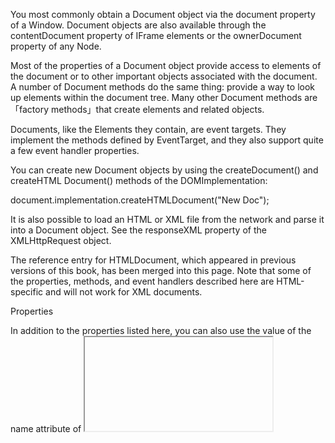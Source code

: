 You most commonly obtain a Document object via the document property of a Window. Document objects are also available through the contentDocument property of IFrame elements or the ownerDocument property of any Node.

Most of the properties of a Document object provide access to elements of the document or to other important objects associated with the document. A number of Document methods do the same thing: provide a way to look up elements within the document tree. Many other Document methods are「factory methods」that create elements and related objects.

Documents, like the Elements they contain, are event targets. They implement the methods defined by EventTarget, and they also support quite a few event handler properties.

You can create new Document objects by using the createDocument() and createHTML Document() methods of the DOMImplementation:

document.implementation.createHTMLDocument("New Doc");

It is also possible to load an HTML or XML file from the network and parse it into a Document object. See the responseXML property of the XMLHttpRequest object.

The reference entry for HTMLDocument, which appeared in previous versions of this book, has been merged into this page. Note that some of the properties, methods, and event handlers described here are HTML-specific and will not work for XML documents.

Properties

In addition to the properties listed here, you can also use the value of the name attribute of <iframe>, <form>, and <img> elements as document properties. The value of these properties is the named Element or a NodeList of such elements. For named <iframe> elements, however, the property refers to the Window object of the <iframe>. See Selecting Elements by Name for details.

readonly Element activeElement

The document element that currently has the keyboard focus.

Element body

For HTML documents, this element refers to the <body> Element. (For documents that define framesets, this property refers to the outermost <frameset> instead.)

readonly string characterSet

The character encoding of this document.

string charset

The character encoding of this document. This is like characterSet, but you can set it to change the encoding.

readonly string compatMode

This property is the string「BackCompat」if the document is being rendered in CSS「quirks mode」for backward compatibility with very old browsers. Otherwise, this property is「CSS1Compat」.

string cookie

This property allows you to read, create, modify, and delete the cookie or cookies that apply to the current document. A cookie is a small amount of named data stored by the web browser. It gives web browsers a「memory」so they can use data input on one page in another page or recall user preferences across web browsing sessions. Cookie data is automatically transmitted between web browser and web server when appropriate so server-side scripts can read and write cookie values. Client-side JavaScript code can also read and write cookies with this property. Note that this is a read/write property but the value you read from it is not, in general, the same as the value you write. See Cookies for details.

readonly string defaultCharset

The browser’s default character set.

readonly Window defaultView

The web browser Window object in which this document is displayed.

string designMode

If this property is「on」, the entire document is editable. If it is「off」, the entire document is not editable. (But elements with their contenteditable property set may still be editable, of course.) See Editable Content.

string dir

For HTML documents, this property mirrors the dir attribute of the <html> element. It is the same, therefore, as documentElement.dir.

readonly DocumentType doctype

The DocumentType node that represents the document’s <!DOCTYPE>.

readonly Element documentElement

The root element of the document. For HTML documents, this property is always the Element object representing the <html> tag. This root element is also available through the childNodes[] array inherited from Node, but it is not generally the first element of that array. See also the body property.

string domain

The hostname of the server from which the document was loaded, or null if there is none. You can set this property to a suffix of itself in order to relax the same-origin policy and grant access to documents served from related domains. See Relaxing the same-origin policy for details.

readonly HTMLCollection embeds

An array-like object of <embed> elements in the document.

readonly HTMLCollection forms

An array-like object of all Form elements in the document.

readonly Element head

For HTML documents, this property refers to the <head> element.

readonly HTMLCollection images

An array-like object of all Image elements in the document.

readonly DOMImplementation implementation

The DOMImplementation object for this document.

readonly string lastModified

Specifies the date and time of the most recent modification to the document. This value comes from the Last-Modified HTTP header that is optionally sent by the web server.

readonly HTMLCollection links

An array-like object of all hyperlinks in the document. This HTMLCollection contains all <a> and <area> elements that have href attributes, and does not include <link> elements. See Link.

readonly Location location

A synonym for Window.location.

readonly HTMLCollection plugins

A synonym for the embeds property.

readonly string readyState

This property is the string「loading」if the document is still loading and「complete」if it is fully loaded. The browser fires a readystatechange event at the Document when this property changes to「complete」.

readonly string referrer

The URL of the document that linked to this document, or null if this document was not accessed through a hyperlink or if the web server did not report the referring document. This property allows client-side JavaScript to access the HTTP referer header. Note the spelling difference, however: the HTTP header has three r’s, and the JavaScript property has four r’s.

readonly HTMLCollection scripts

An array-like object of all the <script> elements in the document.

readonly CSSStyleSheet[] styleSheets

A collection of objects representing all stylesheets embedded in or linked into a document. In HTML documents, this includes stylesheets defined with <link> and <style> tags.

string title

The plain-text content of the <title> tag for this document.

readonly string URL

The URL from which the document was loaded. This value is often the same as the location.href property, but if a script changes the fragment identifier (the location. hash property), the location property and the URL property will no longer refer to the same URL. Don’t confuse Document.URL with Window.URL.

Methods

Node adoptNode(Node node)

This method removes node from whatever document it is currently part of and changes its ownerDocument property to this document, making it ready for insertion into this document. Contrast this with importNode(), which copies a node from another document without removing it.

void close()

Closes a document stream opened with the open() method, forcing any buffered output to be displayed.

Comment createComment(string data)

Create and return a new Comment node with the specified content.

DocumentFragment createDocumentFragment()

Create and return a new, empty DocumentFragment node.

Element createElement(string localName)

Create and return a new, empty Element node with the specified tag name. In HTML documents, the tag name is converted to uppercase.

Element createElementNS(string namespace, string qualifiedName)

Create and return a new, empty, Element node. The first argument specifies the namespace URI for the element, and the second argument specifies the namespace prefix, a colon, and the tag name of the element.

Event createEvent(string eventInterface)

Create and return an uninitialized synthetic Event object. The argument must specify the type of event, and the argument should be a string such as「Event」,「UIEvent」,「MouseEvent」,「MessageEvent」, or so on. After creating an Event object, you can initialize its read-only properties by calling an appropriate event-initialization method on it, such as initEvent(), initUIEvent(), initMouseEvent(), or so on. Most of these event-specific initialization methods are not covered in this book, but see Event.initEvent() for the simplest one. When you have created and initialized an synthetic event object, you can dispatch it using the dispatchEvent() method of EventTarget. Synthetic events will always have an isTrusted property of false.

ProcessingInstruction createProcessingInstruction(string target, string data)

Creates and returns a new ProcessingInstruction node with the specified target and data string.

Text createTextNode(string data)

Creates and returns a new Text node to represent the specified text.

Element elementFromPoint(float x, float y)

Return the most deeply nested Element at window coordinates (x, y).

boolean execCommand(string commandId, [boolean showUI, [string value]])

Execute the editing command named by the commandId argument in whatever editable element has the insertion cursor. HTML5 defines the following commands:

bold insertLineBreak selectAll createLink insertOrderedList subscript delete insertUnorderedList superscript formatBlock insertParagraph undo forwardDelete insertText unlink insertImage italic unselect insertHTML redo

Some of these commands (such as「createLink」) require an argument value. If the second argument to execCommand() is false, the third argument gives the argument that the command is to use. Otherwise, the browser will prompt the user for the necessary value. See Editable Content for more on execCommand().

Element getElementById(string elementId)

This method searches the document for an Element node with an id attribute whose value is elementId and returns that Element. If no such Element is found, it returns null. The value of the id attribute is intended to be unique within a document, but if this method finds more than one Element with the specified elementId, it returns the first. This is an important and commonly used method because it provides a simple way to obtain the Element object that represents a specific document element. Note that the name of this method ends with「Id」, not with「ID」.

NodeList getElementsByClassName(string classNames)

Returns an array-like object of elements that have a class attribute that includes all of the specified classNames. classNames may be a single class or a space-separated list of classes. The returned NodeList object is live and is automatically updated as the document changes. The elements in the returned NodeList appear in the same order as they appear in the document. Note that this method is also defined on Element.

NodeList getElementsByName(string elementName)

This method returns a live, read-only, array-like object of Elements that have a name attribute whose value is elementName. If there are no matching elements, it returns a NodeList with length 0.

NodeList getElementsByTagName(string qualifiedName)

This method returns a read-only array-like object that contains all Element nodes from the document that have the specified tag name, in the order in which they appear in the document source. The NodeList is「live」—its contents are automatically updated as necessary when the document changes. For HTML elements, tag name comparison is case-insensitive. As a special case, the tag name「*」matches all elements in a document.

Note that the Element interface defines a method by the same name that searches only a subtree of the document.

NodeList getElementsByTagNameNS(string namespace, string localName)

This method works like getElementsByTagName(), but it specifies the desired tag name as a combination of namespace URI and local name within that namespace.

boolean hasFocus()

This method returns true if this document’s Window has the keyboard focus (and, if that window is not a top-level window, all of its ancestors are focused).

Node importNode(Node node, boolean deep)

This method is passed a node defined in another document and returns a copy of the node that is suitable for insertion into this document. If deep is true, all descendants of the node are also copied. The original node and its descendants are not modified in any way. The returned copy has its ownerDocument property set to this document but has a parentNode of null because it has not yet been inserted into the document. Event-listener functions registered on the original node or tree are not copied. See also adoptNode().

Window open(string url, string name, string features, [boolean replace])

When the open() method of a document is invoked with three or more arguments, it acts just like the open() method of the Window object. See Window.

Document open([string type], [string replace])

With two or fewer arguments, this method erases the current document and begins a new one (using the existing Document object, which is the return value). After calling open(), you can use the write() and writeln() methods to stream content to the document and close() to end the document and force its new content to be displayed. See The document.write() Method for details.

The new document will be an HTML document if type is omitted or is「text/html」. Otherwise, it will be a plain text document. If the replace argument is true, the new document replaces the old one in the browsing history.

This method should not be called by a script or event handler that is part of the document being overwritten, because the script or handler will itself be overwritten.

boolean queryCommandEnabled(string commandId)

Returns true if it is currently meaningful to pass commandId to execCommand() and false otherwise. The「undo」command, for example, is not enabled if there is nothing to undo. See Editable Content.

boolean queryCommandIndeterm(string commandId)

Returns true if commandId is in an indeterminate state for which queryCommandState() cannot return a meaningful value. Commands defined by HTML5 are never indeterminate, but browser-specific commands might be. See Editable Content.

boolean queryCommandState(string commandId)

Return the state of the specified commandId. Some editing commands, such as「bold」and「italic,」have a state true if the cursor or selection is in italic and false if it is not. Most commands are stateless, however, and this method always returns false for those. See Editable Content.

boolean queryCommandSupported(string commandId)

Returns true if the browser supports the specified command and false otherwise. See Editable Content.

string queryCommandValue(string commandId)

Returns the state of the specified command as a string. See Editable Content.

Element querySelector(string selectors)

Returns the first element in this document that matches the specified CSS selectors (this may be a single CSS selector or a comma-separated group of selectors).

NodeList querySelectorAll(string selectors)

Returns an array-like object containing all Elements in this Document that match the specified selectors (this may be a single CSS selector or a comma-separated group of selectors). Unlike the NodeLists returned by getElementsByTagName() and similar methods, the NodeList returned by this method is not live: it is just a static snapshot of the elements that matched when the method was called.

void write(string text...)

This method appends its arguments to the document. You can use this method while the document is loading to insert content at the location of the <script> tag, or you can use it after calling the open() method. See The document.write() Method for details.

void writeln(string text...)

This method is like HTMLDocument.write(), except that it follows the appended text with a newline character, which may be useful when writing the content of a <pre> tag, for example.

Events

Browsers do not fire many events directly at Document objects, but Element events do bubble up to the Document that contains them. Therefore, Document objects support all of the event handler properties listed in Element. Like Elements, Document objects implement the EventTarget methods.

Browsers do fire two document readiness events at the Document object. When the readyState property changes, the browser fires a readystatechange event. You can register a handler for this event with the onreadystatechange property. The browser also fires a DOMContentLoaded event (see Document Load Events) when the document tree is ready (but before external resources have finished loading). You must use an EventTarget method to register a handler for those events, however, since there is an onDOMContentLoaded property.

Name

DocumentFragment — adjacent nodes and their subtrees

Inherits from

Node

Synopsis

The DocumentFragment interface represents a portion—or fragment—of a document. More specifically, it is a list of adjacent nodes and all descendants of each, but without any common parent node. DocumentFragment nodes are never part of a document tree, and the inherited parentNode property is always null. DocumentFragment nodes exhibit a special behavior that makes them quite useful, however: when a request is made to insert a DocumentFragment into a document tree, it is not the DocumentFragment node itself that is inserted but instead each child of the DocumentFragment. This makes DocumentFragment useful as a temporary placeholder for nodes that you wish to insert, all at once, into a document.

You can create a new, empty DocumentFragment with Document.createDocumentFragment().

You can search for elements in a DocumentFragment with querySelector() and query Selector All(), which work just like the same methods of the Document object.

Methods

Element querySelector(string selectors)

See Document.querySelector().

NodeList querySelectorAll(string selectors)

See Document.querySelectorAll().

Name

DocumentType — the <!DOCTYPE> declaration of a document

Inherits from

Node

Synopsis

This infrequently used type represents the <!DOCTYPE> declaration of a document. The doctype property of a Document holds the DocumentType node for that document. DocumentType nodes are immutable and cannot be modified in any way.

DocumentType nodes are used to create new Document objects with DOMImplementation. create Document(). You can create new DocumentType objects with DOMImplementation.createDocumentType().

Properties

readonly string name

The name of the document type. This identifier immediately follows <!DOCTYPE> at the start of a document, and it is the same as the tag name of the document’s root element. For HTML documents, this will be「html」.

readonly string publicId

The public identifier of the DTD, or the empty string if none was specified.

readonly string systemId

The system identifier of the DTD, or the empty string if none was specified.

Name

DOMException — an exception thrown by a Web API

Synopsis

Most client-side JavaScript APIs throw DOMException objects when they need to signal an error. The code and name properties of the object provide more details about the error. Note that a DOMException can be thrown when reading or writing a property of an object as well as when calling a method of an object.

DOMException is not a subclass of the core JavaScript Error type, but it functions like one, and some browsers include a message property for compatibility with Error.

Constants

unsigned short INDEX_SIZE_ERR = 1

unsigned short HIERARCHY_REQUEST_ERR = 3

unsigned short WRONG_DOCUMENT_ERR = 4

unsigned short INVALID_CHARACTER_ERR = 5

unsigned short NO_MODIFICATION_ALLOWED_ERR = 7

unsigned short NOT_FOUND_ERR = 8

unsigned short NOT_SUPPORTED_ERR = 9

unsigned short INVALID_STATE_ERR = 11

unsigned short SYNTAX_ERR = 12

unsigned short INVALID_MODIFICATION_ERR = 13

unsigned short NAMESPACE_ERR = 14

unsigned short INVALID_ACCESS_ERR = 15

unsigned short TYPE_MISMATCH_ERR = 17

unsigned short SECURITY_ERR = 18

unsigned short NETWORK_ERR = 19

unsigned short ABORT_ERR = 20

unsigned short URL_MISMATCH_ERR = 21

unsigned short QUOTA_EXCEEDED_ERR = 22

unsigned short TIMEOUT_ERR = 23

unsigned short DATA_CLONE_ERR = 25

These are the possible values of the code property. The constant names are verbose enough to indicate the approximate reason that the exception was thrown.

Properties

unsigned short code

One of the constant values listed above, indicating what type of exception occurred.

string name

The name of the specific exception type. This will be one of the constant names listed above, as a string.

Name

DOMImplementation — global DOM methods

Synopsis

The DOMImplementation object defines methods that are not specific to any particular Document object but rather are「global」to an implementation of the DOM. You can obtain a reference to the DOMImplementation object through the implementation property of any Document object.

Methods

Document createDocument(string namespace, string qualifiedName, DocumentType doctype)

This method creates and returns a new XML Document object. If qualifiedName is specified, a root element with that name is created and added to the document as its documentElement. If qualifiedName includes a namespace prefix and a colon, namespace should be the URI that uniquely identifies the namespace. If the doctype argument is non-null, the ownerDocument property of this DocumentType object is set to the newly created document and the DocumentType node is added to the new document.

DocumentType createDocumentType(string qualifiedName, publicId, systemId)

This method creates and returns a new DocumentType node to represent a <!DOCTYPE> declaration that you can pass to createDocument().

Document createHTMLDocument(string title)

This method creates a new HTMLDocument object with a skeletal document tree that includes the specified title. The documentElement property of the returned object is an <html> element, and this root element has <head> and <body> tags as its children. The <head> element in turn has a <title> child, which has the specified title string as its child.

Name

DOMSettableTokenList — a token list with a settable string value

Inherits from

DOMTokenList

Synopsis

A DOMSettableTokenList is a DOMTokenList that also has a value property that can be set to specify the entire set of tokens at once.

The classList property of Element is a DOMTokenList that represents the set of tokens in the className property, which is a string. If you want to set all the classList tokens at once, you can simply set the className property to a new string. The sandbox property of the IFrame element is a little different. This property and the HTML attribute that it is based on was defined by HTML5 and so there is no need for an old string representation and a new DOMTokenList representation. In this case, the property is simply defined as a DOMSettableTokenList: you can read it and write it as if it were a string, or you can use its methods and use it as a set of tokens. The htmlFor property of Output and the audio property of Video are also DOMSettableTokenLists.

Properties

string value

The space-separated string representation of the set of tokens. You can read or write this property to treat the set as a single string value. You do not normally need to use this property explicitly, however: when you use a DOMSettableTokenList as a string, it is this string value that is returned. And if you assign a string to a DOMSettableTokenList, this property is implicitly set.

Name

DOMTokenList — a set of space-separated tokens

Synopsis

A DOMTokenList is a parsed representation of a space-separated string of tokens, such as the className property of a Element. A DOMTokenList is, as its name implies, a list—it is an array-like object with a length property and you can index it to retrieve the individual tokens. But more importantly, it defines methods contains(), add(), remove(), and toggle() methods that allow you to treat it as a set of tokens. If you use a DOMTokenList as if it was a string, it evaluates to a space-separated string of tokens.

The HTML5 classList property of Element objects is a DOMTokenList, in browsers that support that property, and is the only DOMTokenList you are likely to use often. See also DOMSettableTokenList.

Properties

readonly unsigned long length

A DOMTokenList is an array-like object; this property specifies the number of unique tokens it contains.

Methods

void add(string token)

If the DOMTokenList does not already contain token, add it at the end of the list.

boolean contains(string token)

Returns true if the DOMTokenList contains token, or false otherwise.

string item(unsigned long index)

Return the token at the specified index or null if index is out of bounds. You can also index the DOMTokenList directly instead of calling this method.

void remove(string token)

If this DOMTokenList contains token, remove it. Otherwise, do nothing.

boolean toggle(string token)

If the DOMTokenList contains token, remove it. Otherwise add it.

Name

Element — a document element

Inherits from

Node, EventTarget

Synopsis

An Element object represents an element in an HTML or XML document. The tagName property specifies the tag name or type of the element. Standard HTML attributes of the element are available through JavaScript properties of the Element object. Attributes, including XML attributes and nonstandard HTML attributes can also be accessed with the get Attribute() and setAttribute() methods. Element content is available through properties inherited from Node. If you are only interested in the Element relatives of an Element, you can use the children property or firstElementChild, nextElementSibling, and related properties.

There are a number of ways to obtain Element objects from documents. The document Element property of a Document refers to the root element for that document, such as the <html> element of an HTML document. For HTML documents, the head and body properties are similar: they refer to the <head> and <body> elements of the document. To locate a specific named element by its unique id attribute, use Document.getElementById(). As described in Selecting Document Elements, you can also obtain Element objects with Document and Element methods such as getElementsByTagName(), getElementsByClassName(), and querySelectorAll(). Finally, you can create new Element objects for insertion into a document with Document.createElement().

Web browsers fire many different kinds of events on document elements, and Element objects define many event handler properties. In addition, Element objects define the EventTarget methods (see EventTarget) for adding and removing event listeners.

The reference entry for HTMLElement, which appeared in previous versions of this book, has been merged with this section. Note that some of the properties, methods, and event handlers described here are HTML-specific and will not work with the elements of XML documents.

Properties

In addition to the properties listed here, the HTML attributes of HTML elements are accessible as JavaScript properties of the Element object. HTML tags and their legal attributes are listed at the end of this reference entry.

readonly Attr[] attributes

An array-like object of Attr objects that represent the HTML or XML attributes of this element. Element objects generally make attributes accessible through JavaScript properties, however, so it is never really necessary to use this attributes[] array.

readonly unsigned long childElementCount

The number of child elements (not child nodes) that this element has.

readonly HTMLCollection children

An array-like object of the Element children (excluding non-Element children, such as Text and Comment nodes) of this Element.

readonly DOMTokenList classList

The class attribute of an element is a space-separated list of class names. This property allows access to the individual elements of that list and defines methods for querying, adding, removing, and toggling class names. See DOMTokenList for details.

string className

This property represents the class attribute of the element. class is a reserved word in JavaScript, so the JavaScript property is className instead of class. Note that this property name is misleading, since the class attribute often includes more than one class name.

readonly long clientHeight

readonly long clientWidth

If this element is the root element (see document.documentElement), these properties return the dimensions of the Window. These are the inner or viewport dimensions that exclude scrollbars and other browser「chrome」. Otherwise, these properties return the dimensions of the element’s content plus padding.

readonly long clientLeft

readonly long clientTop

These properties return the number of pixels between the left or top edge of the element’s border and the left or top edge of its padding. Normally this is just the left and top border width, but these amounts may also include the width of a scrollbar if one is rendered on the left or top of the element.

CSSStyleDeclaration currentStyle

This IE-specific property represents the cascaded set of all CSS properties that apply to the element. You can use it in IE8 and before as a substitute for the standard Window.get Computed Style() method.

readonly object dataset

You can associate arbitrary values with any HTML element by assigning those values to attributes whose names begin with the special prefix「data-」. This dataset property is the set of data attributes for an element and makes it easy to set and query them.

The value of this property behaves like a regular JavaScript object. Each property of the object corresponds to one data attribute on the element. If the element has an attribute named data-x, the dataset object has a property named x, and dataset.x has the same value as getAttribute("data-x") does.

Querying and setting properties of the dataset object queries and sets the corresponding data attributes of this element. You can use the delete operator to remove data attributes, and you can use a for/in loop to enumerate the data attributes.

readonly Element firstElementChild

This property is like the firstChild property of Node, but it ignores Text and Comment nodes and only returns Elements.

string id

The value of the id attribute. No two elements within the same document should have the same value for id.

string innerHTML

A read/write string that specifies the HTML or XML markup that is contained within the element, not including the opening and closing tags of the element itself. Querying this property returns the content of the element as a string of HTML or XML text. Setting this property to a string of HTML or XML text replaces the content of the element with the parsed representation of that text.

readonly boolean isContentEditable

This property is true if the element is editable or false otherwise. An element may be editable because of the contenteditable property on it or an ancestor or because of the designMode property of the containing Document.

string lang

The value of the lang attribute, which specifies the language code for the element’s content.

readonly Element lastElementChild

This property is like the lastChild property of Node, but it ignores Text and Comment nodes and only returns Elements.

readonly string localName

The local, unprefixed name for this element. This differs from the tagName attribute, which includes the namespace prefix if there is one (and is converted to uppercase for HTML elements).

readonly string namespaceURI

The URL that formally defines the namespace for this element. This can be null or a string such as「http://www.w3.org/1999/xhtml」.

readonly Element nextElementSibling

This property is like the nextSibling property of Node, but it ignores Text and Comment nodes and only returns Elements.

readonly long offsetHeight

readonly long offsetWidth

The height and width, in pixels, of the element and all its content, including the element’s CSS padding and border, but not its margin.

readonly long offsetLeft

readonly long offsetTop

The X and Y coordinates of the upper left corner of the CSS border of the element relative to the offsetParent container element.

readonly Element offsetParent

Specifies the container element that defines the coordinate system in which offsetLeft and offsetTop are measured. For most elements, offsetParent is the <body> element that contains them. However, if an element has a dynamically positioned container, the dynamically positioned element is the offsetParent, and if the element is in a table, a <td>, <th>, or <table> element may be the offsetParent. See More on Element Size, Position and Overflow.

string outerHTML

The HTML or XML markup that defines this element and its children. If you set this property to a string, you replace this element (and all of its content) with the result of parsing the new value as an HTML or XML document fragment.

readonly string prefix

The namespace prefix for this element. This is usually null, unless you are working with an XML document that uses namespaces.

readonly Element previousElementSibling

This property is like the previousSibling property of Node, but it ignores Text and Comment nodes and only returns Elements.

readonly long scrollHeight

readonly long scrollWidth

The overall height and width, in pixels, of an element. When an element has scrollbars (because of the CSS overflow attribute, for example), these properties differ from offset Height and offsetWidth, which simply report the size of the visible portion of the element.

long scrollLeft

long scrollTop

The number of pixels that have scrolled off the left edge of the element or off the top edge of the element. These properties are useful only for elements with scrollbars, such as elements with the CSS overflow attribute set to auto. When these properties are queried on the <html> element (see Document.documentElement), they specify the amount of scrolling for the document as a whole. Note that these properties do not specify the amount of scrolling in an <iframe> tag. You can set these properties to scroll an element or the entire document. See More on Element Size, Position and Overflow.

readonly CSSStyleDeclaration style

The value of the style attribute that specifies inline CSS styles for this element. Note that the value of this property is not a string but an object with read/write properties that correspond to CSS style attributes. See CSSStyleDeclaration for details.

readonly string tagName

The tag name of the element. For HTML documents, the tag name is returned in uppercase, regardless of its capitalization in the document source, so a <p> element would have a tagName property of「P」. XML documents are case-sensitive, and the tag name is returned exactly as it is written in the document source. This property has the same value as the inherited nodeName property of the Node interface.

string title

The value of the title attribute of the element. Many browsers display the value of this attribute in a tool tip when the mouse hovers over the element.

Methods

void blur()

This method transfers keyboard focus to the body element of the containing Document object.

void click()

This method simulates a click on this element. If clicking on this element would normally make something happen (following a link, for example), this method makes that happen, too. Otherwise, calling this method just triggers a click event on the element.

void focus()

Transfer keyboard focus to this element.

string getAttribute(string qualifiedName)

getAttribute() returns the value of a named attribute of an element or null if no attribute with that name exists. Note that the HTMLElement object defines JavaScript properties that match each of the standard HTML attributes, so you need to use this method with HTML documents only if you are querying the value of nonstandard attributes. In HTML documents, attribute name comparisons are case-insensitive.

In XML documents, attribute values are not available directly as element properties and must be looked up by calling this method. For XML documents that use namespaces, include the namespace prefix and colon in the attribute name passed to this method or use get AttributeNS() instead.

string getAttributeNS(string namespace, string localName)

This method works just like the getAttribute() method, except that the attribute is specified by a combination of namespace URI and local name within that namespace.

ClientRect getBoundingClientRect()

Returns a ClientRect object that describes the bounding box of this element.

ClientRect[] getClientRects()

Returns an array-like object of ClientRects that describes one or more rectangles occupied by this element. (Inline elements that span more than one line usually require more than one rectangle to accurately describe their region of the window.)

NodeList getElementsByClassName(string classNames)

Returns an array-like object of descendant elements that have a class attribute that includes all of the specified classNames. classNames may be a single class or a space-separated list of classes. The returned NodeList object is live and is automatically updated as the document changes. The elements in the returned NodeList appear in the same order as they appear in the document. Note that this method is also defined on Document.

NodeList getElementsByTagName(string qualifiedName)

This method traverses all descendants of this element and returns an live array-like NodeList of Element nodes representing all document elements with the specified tag name. The elements in the returned array appear in the same order in which they appear in the source document.

Note that Document objects also have a getElementsByTagName() method that works just like this one but that traverses the entire document, rather than just the descendants of a single element.

NodeList getElementsByTagNameNS(string namespace, string localName)

This method works like getElementsByTagName(), except that the tag name of the desired elements is specified as a combination of a namespace URI and a local name defined within that namespace.

boolean hasAttribute(string qualifiedName)

This method returns true if this element has an attribute with the specified name and false otherwise. In HTML documents, attribute names are case-insensitive.

boolean hasAttributeNS(string namespace, string localName)

This method works like hasAttribute(), except that the attribute is specified by namespace URI and local name within that namespace.

void insertAdjacentHTML(string position, string text)

This method inserts the specified HTML markup text at the specified position relative to this element. The position argument must be one of these four strings:

PositionMeaning

beforebegin Insert the text before the opening tag

afterend Insert the text after the closing tag

afterbegin Insert the text right after the opening tag

beforeend Insert the text right before the closing tag

Element querySelector(string selectors)

Returns the first descendant of this element that matches the specified CSS selectors (this may be a single CSS selector or a comma-separated group of selectors).

NodeList querySelectorAll(string selectors)

Returns an array-like object containing all descendants of this Element that match the specified selectors (this may be a single CSS selector or a comma-separated group of selectors). Unlike the NodeList returned by getElementsByTagName(), the NodeList returned by this method is not live: it is just a static snapshot of the elements that matched when the method was called.

void removeAttribute(string qualifiedName)

removeAttribute() deletes a named attribute from this element. Attempts to remove nonexistent attributes are silently ignored. In HTML documents, attribute names are case-insensitive.

void removeAttributeNS(string namespace, string localName)

removeAttributeNS() works just like removeAttribute(), except that the attribute to be removed is specified by namespace URI and local name.

void scrollIntoView([boolean top])

If an HTML element is not currently visible in the window, this method scrolls the document so that it becomes visible. The top argument is an optional hint about whether the element should be positioned near the top or bottom of the window. If true or omitted, the browser will attempt to position the element near the top. If false, the browser will attempt to position the element near the bottom. For elements that accept the keyboard focus, such as Input elements, the focus() method implicitly performs this same scroll-into-view operation. See also the scrollTo() method of Window.

void setAttribute(string qualifiedName, string value)

This method sets the specified attribute to the specified value. If no attribute by that name already exists, a new one is created. In HTML documents, the attribute name is converted to lowercase before being set. Note that HTMLElement objects of an HTML document define JavaScript properties that correspond to all standard HTML attributes, and you can set attributes directly with those properties. Thus, you need to use this method only if you want to set a nonstandard attribute.

void setAttributeNS(string namespace, string qualifiedName, string value)

This method is like setAttribute(), except that the attribute to be created or set is specified with a namespace URI and a qualified name that consists of a namespace prefix, a colon, and a local name within the namespace.

Event Handlers

Element objects that represent HTML elements define quite a few event handler properties. Set any of the properties listed below to a function, and that function will be invoked when a specific type of event occurs on (or bubbles up to) the element. You can also use the methods defined by EventTarget to register event handlers, of course.

Most events bubble up the document hierarchy to the Document node, and then on from there to the Window object. So each of the event handler properties listed here are also defined on the Document and Window object. The Window object has quite a few event handlers of its own, however, and the properties marked with an asterisk in the table below have a different meaning on the Window object. For historical reasons, event handlers registered as HTML attributes of the <body> element are registered on the Window object, and this means that the handler properties with asterisks have a different meaning on the <body> element than they do on other elements. See Window.

Many of the events listed here are only triggered on certain types of HTML elements. But because most of those events bubble up the document tree, the event handler properties are defined generically for all elements. The HTML5 media events fired on <audio> and <video> tags do not bubble, so they are documented in MediaElement. Similarly, some HTML5 form-related events do not bubble and are covered under FormControl.

Event HandlerInvoked When...

onabort resource loading canceled at user’s request

onblur* element loses input focus

onchange user changes form control content or state (fired for complete edits, not individual keystrokes)

onclick element activated by mouse click or other means

oncontextmenu context menu is about to be displayed, usually because of a right-click

ondblclick two rapid mouse clicks occur

ondrag drag continues (triggered on drag source)

ondragend drag ends (triggered on drag source)

ondragenter drag enters (triggered on drop target)

ondragleave drag leaves (triggered on drop target)

ondragover drag continues (triggered on drop target)

ondragstart user initiates drag-and-drop (triggered on drag source)

ondrop user completes drag-and-drop (triggered on drop target)

onerror* resource loading failed (usually because of a network error)

onfocus* element gains keyboard focus

oninput input occurs on a form element (triggered more frequently than onchange)

onkeydown the user presses a key

onkeypress a keypress generates a printable character

onkeyup the user releases a key

onload* resource loading (e.g., for <img>) has completed

onmousedown the user presses a mouse button

onmousemove the user moves the mouse

onmouseout the mouse leaves an element

onmouseover the mouse enters an element

onmouseup the user releases a mouse button

onmousewheel the user rotates the mouse wheel

onreset a <form> is reset

onscroll* an element with scrollbars is scrolled

onselect the user selects text in a form element

onsubmit when a <form> is submitted

HTML Elements and Attributes

This reference section includes individual reference pages for the following HTML element types:

Element(s)Reference PageElement(s)Reference Page

<audio> Audio <output> Output

<button>, <input type="button"> Button <progress> Progress

<canvas> Canvas <script> Script

<fieldset> FieldSet <select> Select

